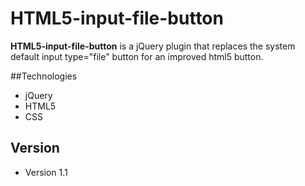 HTML5-input-file-button
=================

**HTML5-input-file-button** is a jQuery plugin that replaces the system default input type="file" button for an improved html5 button.


##Technologies
- jQuery
- HTML5
- CSS


## Version 
* Version 1.1
